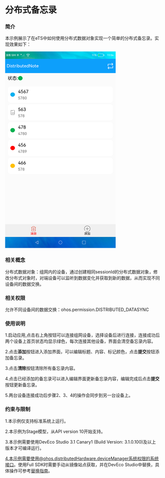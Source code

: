 # 分布式备忘录

### 简介

本示例展示了在eTS中如何使用分布式数据对象实现一个简单的分布式备忘录。实现效果如下：

![home](screenshots/devices/home.png)

### 相关概念

分布式数据对象：组网内的设备，通过创建相同sessionId的分布式数据对象，修改分布式对象时，对端设备可以监听到数据变化并获取到新的数据，从而实现不同设备间的数据交换。

### 相关权限

允许不同设备间的数据交换：ohos.permission.DISTRIBUTED_DATASYNC

### 使用说明

1.启动应用,点击右上角按钮可以连接组网设备，选择设备后进行连接，连接成功后两个设备上首页状态均显示绿色，每次连接其他设备，界面会清空备忘录内容。

2.点击**添加**按钮进入添加界面，可以编辑标题、内容、标记颜色，点击**提交**按钮添加备忘录。

3.点击**清除**按钮清除所有备忘录内容。

4.点击已经添加的备忘录可以进入编辑界面更新备忘录内容，编辑完成后点击**提交**按钮更新备忘录。

5.两台设备连接成功后步骤2、3、4的操作会同步到另一台设备上。

### 约束与限制

1.本示例仅支持标准系统上运行。

2.本示例为Stage模型，从API version 10开始支持。

3.本示例需要使用DevEco Studio 3.1 Canary1 (Build Version: 3.1.0.100)及以上版本才可编译运行。

4.本示例需要使用@ohos.distributedHardware.deviceManager系统权限的系统接口。使用Full SDK时需要手动从镜像站点获取，并在DevEco Studio中替换，具体操作可参考[替换指南](https://gitee.com/openharmony/docs/blob/master/zh-cn/application-dev/quick-start/full-sdk-switch-guide.md)。